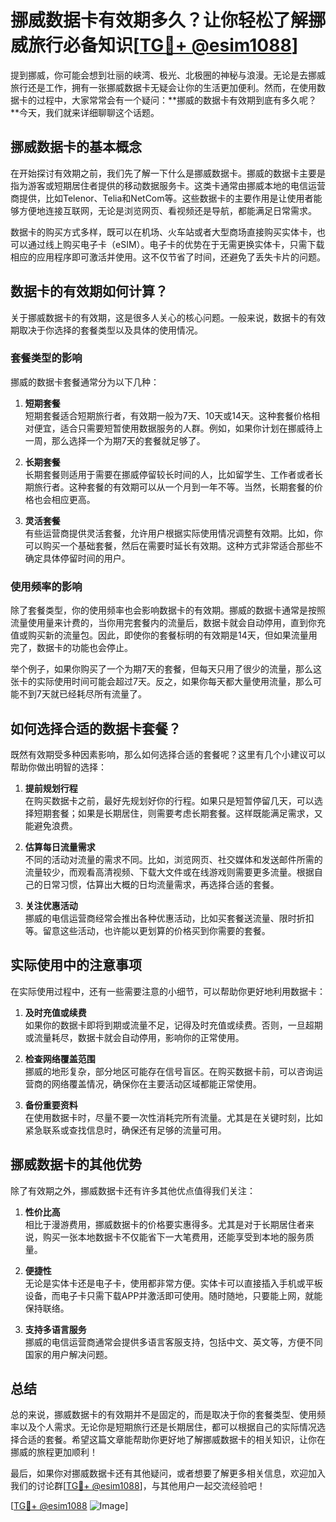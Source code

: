 # 挪威数据卡有效期多久？让你轻松了解挪威旅行必备知识[[TG💪+ @esim1088](https://t.me/s/esim1088)]

提到挪威，你可能会想到壮丽的峡湾、极光、北极圈的神秘与浪漫。无论是去挪威旅行还是工作，拥有一张挪威数据卡无疑会让你的生活更加便利。然而，在使用数据卡的过程中，大家常常会有一个疑问：**挪威的数据卡有效期到底有多久呢？**今天，我们就来详细聊聊这个话题。

## 挪威数据卡的基本概念

在开始探讨有效期之前，我们先了解一下什么是挪威数据卡。挪威的数据卡主要是指为游客或短期居住者提供的移动数据服务卡。这类卡通常由挪威本地的电信运营商提供，比如Telenor、Telia和NetCom等。这些数据卡的主要作用是让使用者能够方便地连接互联网，无论是浏览网页、看视频还是导航，都能满足日常需求。

数据卡的购买方式多样，既可以在机场、火车站或者大型商场直接购买实体卡，也可以通过线上购买电子卡（eSIM）。电子卡的优势在于无需更换实体卡，只需下载相应的应用程序即可激活并使用。这不仅节省了时间，还避免了丢失卡片的问题。

## 数据卡的有效期如何计算？

关于挪威数据卡的有效期，这是很多人关心的核心问题。一般来说，数据卡的有效期取决于你选择的套餐类型以及具体的使用情况。

### 套餐类型的影响

挪威的数据卡套餐通常分为以下几种：

1. **短期套餐**  
   短期套餐适合短期旅行者，有效期一般为7天、10天或14天。这种套餐价格相对便宜，适合只需要短暂使用数据服务的人群。例如，如果你计划在挪威待上一周，那么选择一个为期7天的套餐就足够了。

2. **长期套餐**  
   长期套餐则适用于需要在挪威停留较长时间的人，比如留学生、工作者或者长期旅行者。这种套餐的有效期可以从一个月到一年不等。当然，长期套餐的价格也会相应更高。

3. **灵活套餐**  
   有些运营商提供灵活套餐，允许用户根据实际使用情况调整有效期。比如，你可以购买一个基础套餐，然后在需要时延长有效期。这种方式非常适合那些不确定具体停留时间的用户。

### 使用频率的影响

除了套餐类型，你的使用频率也会影响数据卡的有效期。挪威的数据卡通常是按照流量使用量来计费的，当你用完套餐内的流量后，数据卡就会自动停用，直到你充值或购买新的流量包。因此，即使你的套餐标明的有效期是14天，但如果流量用完了，数据卡的功能也会停止。

举个例子，如果你购买了一个为期7天的套餐，但每天只用了很少的流量，那么这张卡的实际使用时间可能会超过7天。反之，如果你每天都大量使用流量，那么可能不到7天就已经耗尽所有流量了。

## 如何选择合适的数据卡套餐？

既然有效期受多种因素影响，那么如何选择合适的套餐呢？这里有几个小建议可以帮助你做出明智的选择：

1. **提前规划行程**  
   在购买数据卡之前，最好先规划好你的行程。如果只是短暂停留几天，可以选择短期套餐；如果是长期居住，则需要考虑长期套餐。这样既能满足需求，又能避免浪费。

2. **估算每日流量需求**  
   不同的活动对流量的需求不同。比如，浏览网页、社交媒体和发送邮件所需的流量较少，而观看高清视频、下载大文件或在线游戏则需要更多流量。根据自己的日常习惯，估算出大概的日均流量需求，再选择合适的套餐。

3. **关注优惠活动**  
   挪威的电信运营商经常会推出各种优惠活动，比如买套餐送流量、限时折扣等。留意这些活动，也许能以更划算的价格买到你需要的套餐。

## 实际使用中的注意事项

在实际使用过程中，还有一些需要注意的小细节，可以帮助你更好地利用数据卡：

1. **及时充值或续费**  
   如果你的数据卡即将到期或流量不足，记得及时充值或续费。否则，一旦超期或流量耗尽，数据卡就会自动停用，影响你的正常使用。

2. **检查网络覆盖范围**  
   挪威的地形复杂，部分地区可能存在信号盲区。在购买数据卡前，可以咨询运营商的网络覆盖情况，确保你在主要活动区域都能正常使用。

3. **备份重要资料**  
   在使用数据卡时，尽量不要一次性消耗完所有流量。尤其是在关键时刻，比如紧急联系或查找信息时，确保还有足够的流量可用。

## 挪威数据卡的其他优势

除了有效期之外，挪威数据卡还有许多其他优点值得我们关注：

1. **性价比高**  
   相比于漫游费用，挪威数据卡的价格要实惠得多。尤其是对于长期居住者来说，购买一张本地数据卡不仅能省下一大笔费用，还能享受到本地的服务质量。

2. **便捷性**  
   无论是实体卡还是电子卡，使用都非常方便。实体卡可以直接插入手机或平板设备，而电子卡只需下载APP并激活即可使用。随时随地，只要能上网，就能保持联络。

3. **支持多语言服务**  
   挪威的电信运营商通常会提供多语言客服支持，包括中文、英文等，方便不同国家的用户解决问题。

## 总结

总的来说，挪威数据卡的有效期并不是固定的，而是取决于你的套餐类型、使用频率以及个人需求。无论你是短期旅行还是长期居住，都可以根据自己的实际情况选择合适的套餐。希望这篇文章能帮助你更好地了解挪威数据卡的相关知识，让你在挪威的旅程更加顺利！

最后，如果你对挪威数据卡还有其他疑问，或者想要了解更多相关信息，欢迎加入我们的讨论群[[TG💪+ @esim1088](https://t.me/s/esim1088)]，与其他用户一起交流经验吧！  

[[TG💪+ @esim1088](https://t.me/s/esim1088) ![Image](https://i.postimg.cc/4NQfJmqS/Snipaste-2025-05-13-00-14-12.png)]